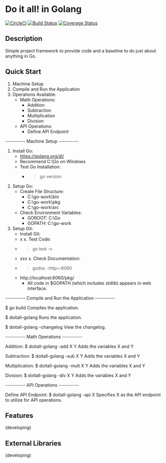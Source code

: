 
Do it all! in Golang
====================
[![CircleCI](https://circleci.com/gh/pathaugen/doitall-golang.svg?style=svg)](https://circleci.com/gh/pathaugen/doitall-golang)
[![Build Status](https://travis-ci.com/pathaugen/doitall-golang.svg?branch=master)](https://travis-ci.com/pathaugen/doitall-golang)
[![Coverage Status](https://coveralls.io/repos/github/pathaugen/doitall-golang/badge.svg?branch=master)](https://coveralls.io/github/pathaugen/doitall-golang?branch=master)

Description
-----------

Simple project framework to provide code and a baseline to do just about anything in Go.

Quick Start
------------

1. Machine Setup
2. Compile and Run the Application
3. Operations Available:
   * Math Operations:
     * Addition
     * Subtraction
     * Multiplication
     * Division
   * API Operations:
     * Define API Endpoint

---------- Machine Setup ----------

1. Install Go:
   * https://golang.org/dl/
   * Recommend C:\Go on Windows
   * Test Go Installation:
     * > go version
2. Setup Go:
   * Create File Structure:
     * C:\go-work\bin
     * C:\go-work\pkg
     * C:\go-work\src
   * Check Environment Variables:
     * GOROOT: C:\Go
     * GOPATH: C:\go-work
3. Setup Git:
   * Install Git:
   * x
x. Test Code:
   * > go test -v
   * xxx
x. Check Documentation:
   * > godoc -http=:6060
   * http://localhost:6060/pkg/
     * All code in $GOPATH (which includes stdlib) appears in web interface.

---------- Compile and Run the Application ----------

$ go build
  Compiles the application.

$ doitall-golang
  Runs the application.

$ doitall-golang -changelog
  View the changelog.

---------- Math Operations ----------

  Addition:
  $ doitall-golang -add X Y
    Adds the variables X and Y

  Subtraction:
  $ doitall-golang -sub X Y
    Adds the variables X and Y

  Multiplication:
  $ doitall-golang -mult X Y
    Adds the variables X and Y

  Division:
  $ doitall-golang -div X Y
    Adds the variables X and Y

---------- API Operations ----------

  Define API Endpoint:
  $ doitall-golang -api X
    Specifies X as the API endpoint to utilize for API operations.

Features
--------

(developing)

External Libraries
------------------

(developing)
